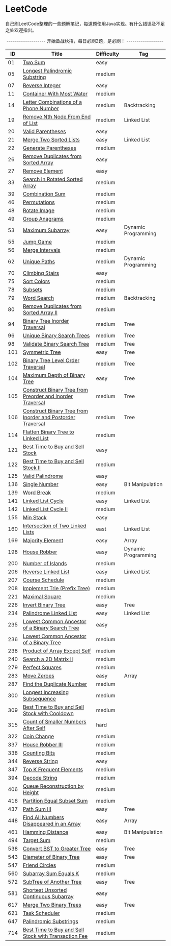 # LeetCode

​		自己刷LeetCode整理的一些题解笔记，每道题使用Java实现。有什么错误及不足之处欢迎指出。

​		------------------- 开始备战秋招，每日必刷2题，是必刷！ ------------------

| ID   | Title                                                        | Difficulty | Tag                 |
| ---- | ------------------------------------------------------------ | ---------- | ------------------- |
| 01   | [Two Sum](https://github.com/HoqiheChen/LeetCode/blob/master/code/1-100/1.Two%20Sum.md) | easy       |                     |
| 05   | [Longest Palindromic Substring](https://github.com/HoqiheChen/LeetCode/blob/master/code/1-100/5.Longest%20Palindromic%20Substring.md) | medium     |                     |
| 07   | [Reverse Integer](https://github.com/HoqiheChen/LeetCode/blob/master/code/1-100/07.Reverse%20Integer.md) | easy       |                     |
| 11   | [Container With Most Water](https://github.com/HoqiheChen/LeetCode/blob/master/code/1-100/11.Container%20With%20Most%20Water.md) | medium     |                     |
| 14   | [Letter Combinations of a Phone Number](https://github.com/HoqiheChen/LeetCode/blob/master/code/1-100/14.Letter%20Combinations%20of%20a%20Phone%20Number.md) | medium     | Backtracking        |
| 19   | [Remove Nth Node From End of List](https://github.com/HoqiheChen/LeetCode/blob/master/code/1-100/19.Remove%20Nth%20Node%20From%20End%20of%20List.md) | medium     | Linked List         |
| 20   | [Valid Parentheses](https://github.com/HoqiheChen/LeetCode/blob/master/code/1-100/20.Valid%20Parentheses.md) | easy       |                     |
| 21   | [Merge Two Sorted Lists](https://github.com/HoqiheChen/LeetCode/blob/master/code/1-100/21.Merge%20Two%20Sorted%20Lists.md) | easy       | Linked List         |
| 22   | [Generate Parentheses](https://github.com/HoqiheChen/LeetCode/blob/master/code/1-100/22.Generate%20Parentheses.md) | medium     |                     |
| 26   | [Remove Duplicates from Sorted Array](https://github.com/HoqiheChen/LeetCode/blob/master/code/1-100/26.Remove%20Duplicates%20from%20Sorted%20Array.md) | easy       |                     |
| 27   | [Remove Element](https://github.com/HoqiheChen/LeetCode/blob/master/code/1-100/27.Remove%20Element.md) | easy       |                     |
| 33   | [Search in Rotated Sorted Array](https://github.com/HoqiheChen/LeetCode/blob/master/code/1-100/33.Search%20in%20Rotated%20Sorted%20Array.md) | medium     |                     |
| 39   | [Combination Sum](https://github.com/HoqiheChen/LeetCode/blob/master/code/1-100/39.Combination%20Sum.md) | medium     |                     |
| 46   | [Permutations](https://github.com/HoqiheChen/LeetCode/blob/master/code/1-100/46.Permutations.md) | medium     |                     |
| 48   | [Rotate Image](https://github.com/HoqiheChen/LeetCode/blob/master/code/1-100/48.Rotate%20Image.md) | medium     |                     |
| 49   | [Group Anagrams](https://github.com/HoqiheChen/LeetCode/blob/master/code/1-100/49.Group%20Anagrams.md) | medium     |                     |
| 53   | [Maximum Subarray](https://github.com/HoqiheChen/LeetCode/blob/master/code/1-100/53.Maximum%20Subarray.md) | easy       | Dynamic Programming |
| 55   | [Jump Game](https://github.com/HoqiheChen/LeetCode/blob/master/code/1-100/55.Jump%20Game.md) | medium     |                     |
| 56   | [Merge Intervals](https://github.com/HoqiheChen/LeetCode/blob/master/code/1-100/56.Merge%20Intervals.md) | medium     |                     |
| 62   | [Unique Paths](https://github.com/HoqiheChen/LeetCode/blob/master/code/1-100/62.Unique%20Paths.md) | medium     | Dynamic Programming |
| 70   | [Climbing Stairs](https://github.com/HoqiheChen/LeetCode/blob/master/code/1-100/70.Climbing%20Stairs.md) | easy       |                     |
| 75   | [Sort Colors](https://github.com/HoqiheChen/LeetCode/blob/master/code/1-100/75.Sort%20Colors.md) | medium     |                     |
| 78   | [Subsets](https://github.com/HoqiheChen/LeetCode/blob/master/code/1-100/78.Subsets.md) | medium     |                     |
| 79   | [Word Search](https://github.com/HoqiheChen/LeetCode/blob/master/code/1-100/79.Word%20Search.md) | medium     | Backtracking        |
| 80   | [Remove Duplicates from Sorted Array II](https://github.com/HoqiheChen/LeetCode/blob/master/code/1-100/80.Remove%20Duplicates%20from%20Sorted%20Array%20II.md) | medium     |                     |
| 94   | [Binary Tree Inorder Traversal](https://github.com/HoqiheChen/LeetCode/blob/master/code/1-100/94.Binary%20Tree%20Inorder%20Traversal.md) | medium     | Tree                |
| 96   | [Unique Binary Search Trees](https://github.com/HoqiheChen/LeetCode/blob/master/code/1-100/96.Unique%20Binary%20Search%20Trees.md) | medium     | Tree                |
| 98   | [Validate Binary Search Tree](https://github.com/HoqiheChen/LeetCode/blob/master/code/1-100/98.Validate%20Binary%20Search%20Tree.md) | medium     | Tree                |
| 101  | [Symmetric Tree](https://github.com/HoqiheChen/LeetCode/blob/master/code/101-200/101.Symmetric%20Tree.md) | easy       | Tree                |
| 102  | [Binary Tree Level Order Traversal](https://github.com/HoqiheChen/LeetCode/blob/master/code/101-200/102.Binary%20Tree%20Level%20Order%20Traversal.md) | medium     | Tree                |
| 104  | [Maximum Depth of Binary Tree](https://github.com/HoqiheChen/LeetCode/blob/master/code/101-200/104.Maximum%20Depth%20of%20Binary%20Tree.md) | easy       | Tree                |
| 105  | [Construct Binary Tree from Preorder and Inorder Traversal](https://github.com/HoqiheChen/LeetCode/blob/master/code/101-200/105.Construct%20Binary%20Tree%20from%20Preorder%20and%20Inorder%20Traversal.md) | medium     | Tree                |
| 106  | [Construct Binary Tree from Inorder and Postorder Traversal](https://github.com/HoqiheChen/LeetCode/blob/master/code/101-200/106.Construct%20Binary%20Tree%20from%20Inorder%20and%20Postorder%20Traversal.md) | medium     | Tree                |
| 114  | [Flatten Binary Tree to Linked List](https://github.com/HoqiheChen/LeetCode/blob/master/code/101-200/114.Flatten%20Binary%20Tree%20to%20Linked%20List.md) | medium     |                     |
| 121  | [Best Time to Buy and Sell Stock](https://github.com/HoqiheChen/LeetCode/blob/master/code/101-200/121.Best%20Time%20to%20Buy%20and%20Sell%20Stock.md) | easy       |                     |
| 122  | [Best Time to Buy and Sell Stock II](https://github.com/HoqiheChen/LeetCode/blob/master/code/101-200/122.Best%20Time%20to%20Buy%20and%20Sell%20Stock%20II.md) | medium     |                     |
| 125  | [Valid Palindrome](https://github.com/HoqiheChen/LeetCode/blob/master/code/101-200/125.Valid%20Palindrome.md) | easy       |                     |
| 136  | [Single Number](https://github.com/HoqiheChen/LeetCode/blob/master/code/101-200/136.Single%20Number.md) | easy       | Bit Manipulation    |
| 139  | [Word Break](https://github.com/HoqiheChen/LeetCode/blob/master/code/101-200/139.Word%20Break.md) | medium     |                     |
| 141  | [Linked List Cycle](https://github.com/HoqiheChen/LeetCode/blob/master/code/101-200/141.Linked%20List%20Cycle.md) | easy       | Linked List         |
| 142  | [Linked List Cycle II](https://github.com/HoqiheChen/LeetCode/blob/master/code/101-200/142.Linked%20List%20Cycle%20II.md) | medium     |                     |
| 155  | [Min Stack](https://github.com/HoqiheChen/LeetCode/blob/master/code/101-200/155.Min%20Stack.md) | easy       |                     |
| 160  | [Intersection of Two Linked Lists](https://github.com/HoqiheChen/LeetCode/blob/master/code/101-200/160.Intersection%20of%20Two%20Linked%20Lists.md) | east       | Linked List         |
| 169  | [Majority Element](https://github.com/HoqiheChen/LeetCode/blob/master/code/101-200/169.Majority%20Element.md) | easy       | Array               |
| 198  | [House Robber](https://github.com/HoqiheChen/LeetCode/blob/master/code/101-200/198.House%20Robber.md) | easy       | Dynamic Programming |
| 200  | [Number of Islands](https://github.com/HoqiheChen/LeetCode/blob/master/code/101-200/200.Number%20of%20Islands.md) | medium     |                     |
| 206  | [Reverse Linked List](https://github.com/HoqiheChen/LeetCode/blob/master/code/201-300/206.Reverse%20Linked%20List.md) | easy       | Linked List         |
| 207  | [Course Schedule](https://github.com/HoqiheChen/LeetCode/blob/master/code/201-300/207.Course%20Schedule.md) | medium     |                     |
| 208  | [Implement Trie (Prefix Tree)](https://github.com/HoqiheChen/LeetCode/blob/master/code/201-300/208.Implement%20Trie%20(Prefix%20Tree).md) | medium     |                     |
| 221  | [Maximal Square](https://github.com/HoqiheChen/LeetCode/blob/master/code/201-300/221.Maximal%20Square.md) | medium     |                     |
| 226  | [Invert Binary Tree](https://github.com/HoqiheChen/LeetCode/blob/master/code/201-300/226.Invert%20Binary%20Tree.md) | easy       | Tree                |
| 234  | [Palindrome Linked List](https://github.com/HoqiheChen/LeetCode/blob/master/code/201-300/234.Palindrome%20Linked%20List.md) | easy       | Linked List         |
| 235  | [Lowest Common Ancestor of a Binary Search Tree](https://github.com/HoqiheChen/LeetCode/blob/master/code/201-300/235.Lowest%20Common%20Ancestor%20of%20a%20Binary%20Search%20Tree.md) | easy       |                     |
| 236  | [Lowest Common Ancestor of a Binary Tree](https://github.com/HoqiheChen/LeetCode/blob/master/code/201-300/236.Lowest%20Common%20Ancestor%20of%20a%20Binary%20Tree.md) | medium     |                     |
| 238  | [Product of Array Except Self](https://github.com/HoqiheChen/LeetCode/blob/master/code/201-300/238.Product%20of%20Array%20Except%20Self.md) | medium     |                     |
| 240  | [Search a 2D Matrix II](https://github.com/HoqiheChen/LeetCode/blob/master/code/201-300/240.Search%20a%202D%20Matrix%20II.md) | medium     |                     |
| 279  | [Perfect Squares](https://github.com/HoqiheChen/LeetCode/blob/master/code/201-300/279.Perfect%20Squares.md) | medium     |                     |
| 283  | [Move Zeroes](https://github.com/HoqiheChen/LeetCode/blob/master/code/201-300/283.Move%20Zeroes.md) | easy       | Array               |
| 287  | [Find the Duplicate Number](https://github.com/HoqiheChen/LeetCode/blob/master/code/201-300/287.Find%20the%20Duplicate%20Number.md) | medium     |                     |
| 300  | [Longest Increasing Subsequence](https://github.com/HoqiheChen/LeetCode/blob/master/code/201-300/300.Longest%20Increasing%20Subsequence.md) | medium     |                     |
| 309  | [Best Time to Buy and Sell Stock with Cooldown](https://github.com/HoqiheChen/LeetCode/blob/master/code/301-400/309.Best%20Time%20to%20Buy%20and%20Sell%20Stock%20with%20Cooldown.md) | medium     |                     |
| 315  | [Count of Smaller Numbers After Self](https://github.com/HoqiheChen/LeetCode/blob/master/code/301-400/315.Count%20of%20Smaller%20Numbers%20After%20Self.md) | hard       |                     |
| 322  | [Coin Change](https://github.com/HoqiheChen/LeetCode/blob/master/code/301-400/322.Coin%20Change.md) | medium     |                     |
| 337  | [House Robber III](https://github.com/HoqiheChen/LeetCode/blob/master/code/301-400/337.House%20Robber%20III.md) | medium     |                     |
| 338  | [Counting Bits](https://github.com/HoqiheChen/LeetCode/blob/master/code/301-400/338.Counting%20Bits.md) | medium     |                     |
| 344  | [Reverse String](https://github.com/HoqiheChen/LeetCode/blob/master/code/301-400/344.Reverse%20String.md) | easy       |                     |
| 347  | [Top K Frequent Elements](https://github.com/HoqiheChen/LeetCode/blob/master/code/301-400/347.Top%20K%20Frequent%20Elements.md) | medium     |                     |
| 394  | [Decode String](https://github.com/HoqiheChen/LeetCode/blob/master/code/301-400/394.Decode%20String.md) | medium     |                     |
| 406  | [Queue Reconstruction by Height](https://github.com/HoqiheChen/LeetCode/blob/master/code/401-500/406.Queue%20Reconstruction%20by%20Height.md) | medium     |                     |
| 416  | [Partition Equal Subset Sum](https://github.com/HoqiheChen/LeetCode/blob/master/code/401-500/416.Partition%20Equal%20Subset%20Sum.md) | medium     |                     |
| 437  | [Path Sum Ⅲ](https://github.com/HoqiheChen/LeetCode/blob/master/code/401-500/437.Path%20Sum%20%E2%85%A2.md) | easy       | Tree                |
| 448  | [Find All Numbers Disappeared in an Array](https://github.com/HoqiheChen/LeetCode/blob/master/code/401-500/448.Find%20All%20Numbers%20Disappeared%20in%20an%20Array.md) | easy       | Array               |
| 461  | [Hamming Distance](https://github.com/HoqiheChen/LeetCode/blob/master/code/401-500/461.Hamming%20Distance.md) | easy       | Bit Manipulation    |
| 494  | [Target Sum](https://github.com/HoqiheChen/LeetCode/blob/master/code/401-500/494.Target%20Sum.md) | medium     |                     |
| 538  | [Convert BST to Greater Tree](https://github.com/HoqiheChen/LeetCode/blob/master/code/501-600/538.Convert%20BST%20to%20Greater%20Tree.md) | easy       | Tree                |
| 543  | [Diameter of Binary Tree](https://github.com/HoqiheChen/LeetCode/blob/master/code/501-600/543.Diameter%20of%20Binary%20Tree.md) | easy       | Tree                |
| 547  | [Friend Circles](https://github.com/HoqiheChen/LeetCode/blob/master/code/501-600/547.Friend%20Circles.md) | medium     |                     |
| 560  | [Subarray Sum Equals K](https://github.com/HoqiheChen/LeetCode/blob/master/code/501-600/560.Subarray%20Sum%20Equals%20K.md) | medium     |                     |
| 572  | [SubTree of Another Tree](https://github.com/HoqiheChen/LeetCode/blob/master/code/501-600/572.SubTree%20of%20Another%20Tree.md) | easy       | Tree                |
| 581  | [Shortest Unsorted Continuous Subarray](https://github.com/HoqiheChen/LeetCode/blob/master/code/501-600/581.Shortest%20Unsorted%20Continuous%20Subarray.md) | easy       |                     |
| 617  | [Merge Two Binary Trees](https://github.com/HoqiheChen/LeetCode/blob/master/code/601-700/617.Merge%20Two%20Binary%20Trees.md) | easy       | Tree                |
| 621  | [Task Scheduler](https://github.com/HoqiheChen/LeetCode/blob/master/code/601-700/621.Task%20Scheduler.md) | medium     |                     |
| 647  | [Palindromic Substrings](https://github.com/HoqiheChen/LeetCode/blob/master/code/601-700/647.Palindromic%20Substrings.md) | medium     |                     |
| 714  | [Best Time to Buy and Sell Stock with Transaction Fee](https://github.com/HoqiheChen/LeetCode/blob/master/code/701-800/714.Best%20Time%20to%20Buy%20and%20Sell%20Stock%20with%20Transaction%20Fee.md) | medium     |                     |



